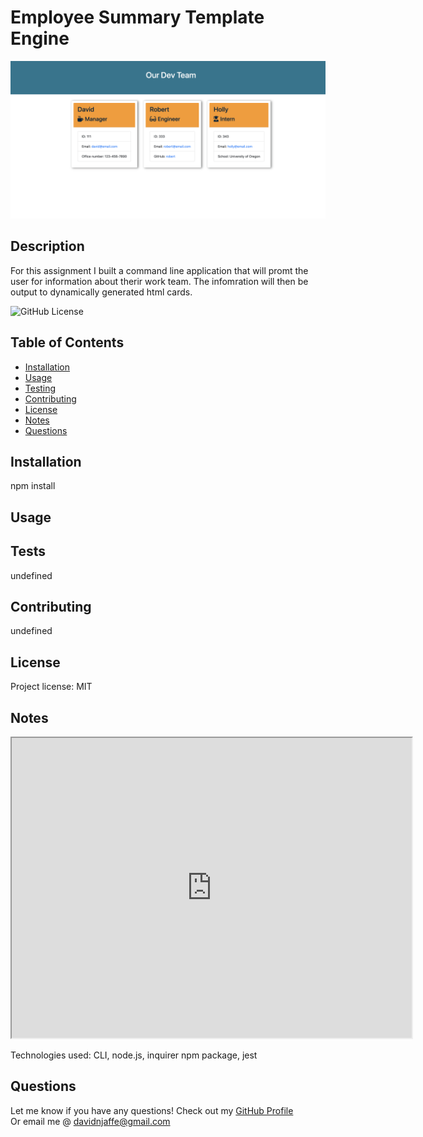 # Employee Summary Template Engine

![Good Readme Generator Demo](./Assets/Team%20homepage.png)

## Description 

For this assignment I built a command line application that will promt the user for information about therir work team. The infomration will then be output to dynamically generated html cards.
                
![GitHub License](https://img.shields.io/badge/license-MIT-green.svg)

## Table of Contents
                                           
* [Installation](#installation)
* [Usage](#usage)
* [Testing](#tests)
* [Contributing](#contributing)
* [License](#license)
* [Notes](#notes)
* [Questions](#questions)
                    
## Installation
                      
npm install
                     
## Usage 
                      


## Tests
                      
undefined

## Contributing
                      
undefined
                    
## License
                      
Project license: MIT

## Notes

<iframe src="https://drive.google.com/file/d/1GWzMwpZJ94KFq5QpMFrsWZQX-RMSQeZ1/preview" width="640" height="480"></iframe>

Technologies used: CLI, node.js, inquirer npm package, jest
                                                        
## Questions
Let me know if you have any questions! Check out my [GitHub Profile](https://github.com/davidnjaffe)                 
Or email me @ <davidnjaffe@gmail.com>
                      

